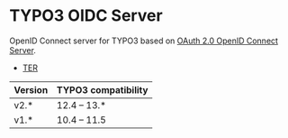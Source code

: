 # TYPO3 OIDC Server

OpenID Connect server for TYPO3 based on [OAuth 2.0 OpenID Connect Server](https://github.com/steverhoades/oauth2-openid-connect-server).

- [TER](https://extensions.typo3.org/extension/oidc_server)

| Version | TYPO3 compatibility |
| --- | --- |
| v2.* | 12.4 – 13.* |
| v1.* | 10.4 – 11.5 |
